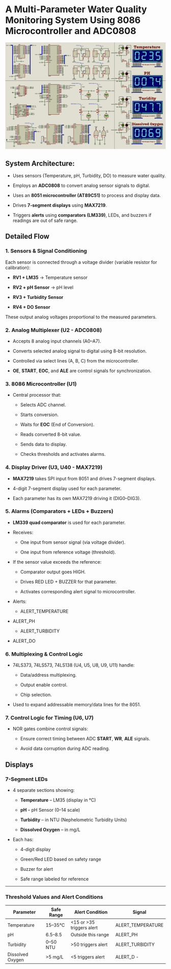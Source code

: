 # A Multi-Parameter Water Quality Monitoring System Using 8086 Microcontroller and ADC0808 

![img](Project/Screenshot.png)

## System Architecture: 

- Uses sensors (Temperature, pH, Turbidity, DO) to measure water quality.

- Employs an **ADC0808** to convert analog sensor signals to digital.

- Uses an **8051 microcontroller (AT89C51)** to process and display data.

- Drives **7-segment displays** using **MAX7219**.

- Triggers **alerts** using **comparators (LM339)**, LEDs, and buzzers if readings are out of safe range.

 

## Detailed Flow



### 1. Sensors & Signal Conditioning

Each sensor is connected through a voltage divider (variable resistor for calibration):

-  **RV1 + LM35** → Temperature sensor

-  **RV2 + pH Sensor** → pH level

-  **RV3 + Turbidity Sensor**

-  **RV4 + DO Sensor**

These output analog voltages proportional to the measured parameters.



### **2. Analog Multiplexer (U2 - ADC0808)**

- Accepts 8 analog input channels (A0–A7).

- Converts selected analog signal to digital using 8-bit resolution.

- Controlled via select lines (A, B, C) from the microcontroller.

- **OE**, **START**, **EOC**, and **ALE** are control signals for synchronization.



### **3. 8086 Microcontroller (U1)**

- Central processor that:

    - Selects ADC channel.

    - Starts conversion.

    - Waits for **EOC** (End of Conversion).

    - Reads converted 8-bit value.

    - Sends data to display.

    - Checks thresholds and activates alarms.



### **4. Display Driver (U3, U40 - MAX7219)**

- **MAX7219** takes SPI input from 8051 and drives 7-segment displays.

- 4-digit 7-segment display used for each parameter.

- Each parameter has its own MAX7219 driving it (DIG0–DIG3).



### **5. Alarms (Comparators + LEDs + Buzzers)**

- **LM339 quad comparator** is used for each parameter.
- Receives:

    - One input from sensor signal (via voltage divider).

    - One input from reference voltage (threshold).
- If the sensor value exceeds the reference:

    - Comparator output goes HIGH.

    - Drives RED LED + BUZZER for that parameter.

    - Activates corresponding alert signal to microcontroller.
- Alerts:

    - ALERT_TEMPERATURE
- ALERT_PH
    - ALERT_TURBIDITY
- ALERT_DO



### **6. Multiplexing & Control Logic**

- 74LS373, 74LS573, 74LS138 (U4, U5, U8, U9, U11) handle:

    - Data/address multiplexing.

    - Output enable control.

    - Chip selection.

- Used to expand addressable memory/data lines for the 8051.



### **7. Control Logic for Timing (U6, U7)**

 

- NOR gates combine control signals:

    - Ensure correct timing between ADC **START**, **WR**, **ALE** signals.

    - Avoid data corruption during ADC reading.

 

## Displays



### **7-Segment LEDs**

- 4 separate sections showing:
    - **Temperature** – LM35 (display in °C)
    
    - **pH** – pH Sensor (0–14 scale)
    
    - **Turbidity** – in NTU (Nephelometric Turbidity Units)
    
    - **Dissolved Oxygen** – in mg/L
    
- Each has:

    - 4-digit display

    - Green/Red LED based on safety range

    - Buzzer for alert

    - Safe range labeled for reference

---------

### **Threshold Values and Alert Conditions**

| **Parameter**    | **Safe Range** | **Alert Condition**       | **Signal**        |
| ---------------- | -------------- | ------------------------- | ----------------- |
| Temperature      | 15–35°C        | <15 or >35 triggers alert | ALERT_TEMPERATURE |
| pH               | 6.5–8.5        | Outside this range        | ALERT_PH          |
| Turbidity        | 0–50 NTU       | >50 triggers alert        | ALERT_TURBIDITY   |
| Dissolved Oxygen | >5 mg/L        | <5 triggers alert         | ALERT_D    -         |

 